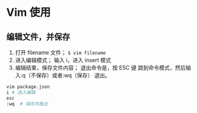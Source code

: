 # Vim 使用

## 编辑文件，并保存

1. 打开 filename 文件；
   `$ vim filename`
2. 进入编辑模式；
   输入 i，进入 insert 模式
3. 编辑结束，保存文件内容；
   退出命令是，按 ESC 键 跳到命令模式，然后输入:q（不保存）或者:wq（保存） 退出。

```bash
vim package.json
i # 进入编辑
esc
:wq  # 保存并推出
```
